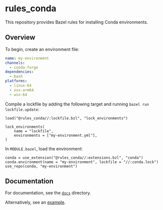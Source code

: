 # rules_conda

This repository provides Bazel rules for installing Conda environments.

## Overview

To begin, create an environment file:
```yaml
name: my-environment
channels:
  - conda-forge
dependencies:
  - bash
platforms:
  - linux-64
  - osx-arm64
  - win-64
```

Compile a lockfile by adding the following target and running `bazel run lockfile.update`:

```starlark
load("@rules_conda//:lockfile.bzl", "lock_environments")

lock_environments(
    name = "lockfile",
    environments = ["my-environment.yml"],
)
```

In `MODULE.bazel`, load the environment:
```starlark
conda = use_extension("@rules_conda//:extensions.bzl", "conda")
conda.environment(name = "my-environment", lockfile = "//:conda.lock")
use_repo(conda, "my-environment")
```

## Documentation

For documentation, see the [`docs`](docs/) directory.

Alternatively, see an [example](example/).
